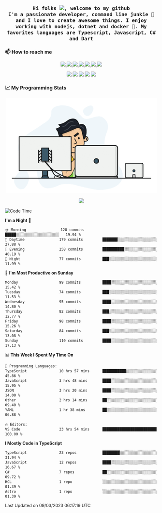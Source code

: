 <h3 align="center">
  <samp>
  Hi folks <img src="https://user-images.githubusercontent.com/42378118/110234147-e3259600-7f4e-11eb-95be-0c4047144dea.gif" width="25">, welcome to my github
  <br/>
  I'm a passionate developer, command line junkie 🧬 and I love to create awesome things. I enjoy working with nodejs, dotnet and docker 🐳. My favorites languages are Typescript, Javascript, C# and Dart
  </samp>
</h3>

### 📫 How to reach me

<p align="center">
 <a href="https://buster95.github.io">
  <img src="https://img.shields.io/badge/buster95-%23206A5D.svg?&style=flat" />
 </a>

 <a href="https://www.linkedin.com/in/walter-corrales">
  <img src="https://img.shields.io/badge/Linkedin-%230077B5.svg?&style=flat&logo=linkedin&logoColor=white" />
 </a>

 <a href="mailto:corraleswalter@live.com">
  <img src="https://img.shields.io/badge/Microsoft-%23F65314.svg?&style=flat&logo=Microsoft" />
 </a>

 <a href="https://join.skype.com/invite/sHS1s5NqCXhJ">
  <img src="https://img.shields.io/badge/Skype-%2300AFF0.svg?&style=flat&logo=skype&logoColor=white" />
 </a>

 <a href="mailto:walter.r.corrales@gmail.com">
  <img src="https://img.shields.io/badge/Gmail-%23C14438.svg?&style=flat&logo=Gmail&logoColor=white" />
 </a>

 <a href="https://wa.me/50585154220">
  <img src="https://img.shields.io/badge/Whatsapp-%2300BFA5.svg?&style=flat&logo=Whatsapp&logoColor=white" />
 </a>

 <a href="https://t.me/KingBuster95">
  <img src="https://img.shields.io/badge/Telegram-%230088cc.svg?&style=flat&logo=Telegram&logoColor=white" />
 </a>
</p>

<p align="center">
  <a href="https://buster95.github.io">
    <img src="https://badges.pufler.dev/visits/buster95/buster95?style=flat&color=green&logo=github">
  </a>
  <a href="https://buster95.github.io">
    <img src="https://badges.pufler.dev/years/buster95?style=flat&color=green&logo=github">
  </a>
  <a href="https://buster95.github.io">
    <img src="https://badges.pufler.dev/repos/buster95?style=flat&color=green&logo=github">
  </a>
  <a href="https://buster95.github.io">
    <img src="https://badges.pufler.dev/gists/buster95?style=flat&color=green&logo=github">
  </a>
  <a href="https://buster95.github.io">
    <img src="https://badges.pufler.dev/commits/monthly/buster95?style=flat&color=green&logo=github">
  </a>
</p>

### 📈 My Programming Stats

<p align="center">
 <img src="https://github.com/buster95/buster95/blob/master/assets/coder.gif" alt="Coder GIF" style="max-width:500px">
</p>

<p align = "center">
  <img src="https://github-readme-stats.vercel.app/api?username=buster95&count_private=true&show_icons=true&theme=tokyonight&line_height=30&hide_border=true">
</p>

<!--START_SECTION:waka-->
![Code Time](http://img.shields.io/badge/Code%20Time-2%2C509%20hrs%2056%20mins-blue)

**I'm a Night 🦉** 

```text
🌞 Morning                128 commits         █████░░░░░░░░░░░░░░░░░░░░   19.94 % 
🌆 Daytime                179 commits         ███████░░░░░░░░░░░░░░░░░░   27.88 % 
🌃 Evening                258 commits         ██████████░░░░░░░░░░░░░░░   40.19 % 
🌙 Night                  77 commits          ███░░░░░░░░░░░░░░░░░░░░░░   11.99 % 
```
📅 **I'm Most Productive on Sunday** 

```text
Monday                   99 commits          ████░░░░░░░░░░░░░░░░░░░░░   15.42 % 
Tuesday                  74 commits          ███░░░░░░░░░░░░░░░░░░░░░░   11.53 % 
Wednesday                95 commits          ████░░░░░░░░░░░░░░░░░░░░░   14.80 % 
Thursday                 82 commits          ███░░░░░░░░░░░░░░░░░░░░░░   12.77 % 
Friday                   98 commits          ████░░░░░░░░░░░░░░░░░░░░░   15.26 % 
Saturday                 84 commits          ███░░░░░░░░░░░░░░░░░░░░░░   13.08 % 
Sunday                   110 commits         ████░░░░░░░░░░░░░░░░░░░░░   17.13 % 
```


📊 **This Week I Spent My Time On** 

```text
💬 Programming Languages: 
TypeScript               10 hrs 57 mins      ███████████░░░░░░░░░░░░░░   45.86 % 
JavaScript               3 hrs 48 mins       ████░░░░░░░░░░░░░░░░░░░░░   15.95 % 
JSON                     3 hrs 20 mins       ████░░░░░░░░░░░░░░░░░░░░░   14.00 % 
Other                    2 hrs 14 mins       ██░░░░░░░░░░░░░░░░░░░░░░░   09.40 % 
YAML                     1 hr 38 mins        ██░░░░░░░░░░░░░░░░░░░░░░░   06.88 % 

🔥 Editors: 
VS Code                  23 hrs 54 mins      █████████████████████████   100.00 % 
```

**I Mostly Code in TypeScript** 

```text
TypeScript               23 repos            ████████░░░░░░░░░░░░░░░░░   31.94 % 
JavaScript               12 repos            ████░░░░░░░░░░░░░░░░░░░░░   16.67 % 
C#                       7 repos             ██░░░░░░░░░░░░░░░░░░░░░░░   09.72 % 
HCL                      1 repo              ░░░░░░░░░░░░░░░░░░░░░░░░░   01.39 % 
Astro                    1 repo              ░░░░░░░░░░░░░░░░░░░░░░░░░   01.39 % 
```




 Last Updated on 09/03/2023 06:17:19 UTC
<!--END_SECTION:waka-->
